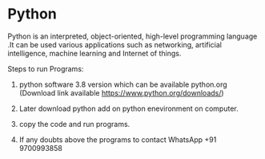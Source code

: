 # Python

Python is an interpreted, object-oriented, high-level programming language .It can be used various applications such as networking, artificial intelligence, machine learning and Internet of things.

Steps to run Programs:

1. python software 3.8 version  which can be  available python.org (Download link available https://www.python.org/downloads/)

2. Later download python add on python enevironment on computer.

3. copy the code and run programs.

4. If any doubts above the programs to contact WhatsApp +91 9700993858
